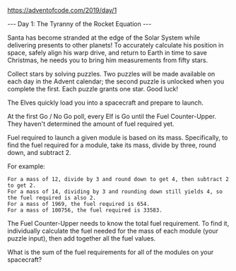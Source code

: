 https://adventofcode.com/2019/day/1  
  
--- Day 1: The Tyranny of the Rocket Equation ---

Santa has become stranded at the edge of the Solar System while delivering presents to other planets! To accurately calculate his position in space, safely align his warp drive, and return to Earth in time to save Christmas, he needs you to bring him measurements from fifty stars.  
  
Collect stars by solving puzzles. Two puzzles will be made available on each day in the Advent calendar; the second puzzle is unlocked when you complete the first. Each puzzle grants one star. Good luck!  
  
The Elves quickly load you into a spacecraft and prepare to launch.  
  
At the first Go / No Go poll, every Elf is Go until the Fuel Counter-Upper. They haven't determined the amount of fuel required yet.  
  
Fuel required to launch a given module is based on its mass. Specifically, to find the fuel required for a module, take its mass, divide by three, round down, and subtract 2.  
  
For example:  
  
    For a mass of 12, divide by 3 and round down to get 4, then subtract 2 to get 2.  
    For a mass of 14, dividing by 3 and rounding down still yields 4, so the fuel required is also 2.  
    For a mass of 1969, the fuel required is 654.  
    For a mass of 100756, the fuel required is 33583.  
  
The Fuel Counter-Upper needs to know the total fuel requirement. To find it, individually calculate the fuel needed for the mass of each module (your puzzle input), then add together all the fuel values.  
  
What is the sum of the fuel requirements for all of the modules on your spacecraft?  
